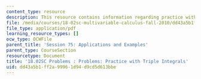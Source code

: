 ```yaml
---
content_type: resource
description: This resource contains information regarding practice with triple integrals.
file: /media/courses/18-02sc-multivariable-calculus-fall-2010/dd43a5b1ff2a99961d94d9cd5d613bbe_MIT18_02SC_pb_75_quest.pdf
file_type: application/pdf
learning_resource_types: []
ocw_type: OCWFile
parent_title: 'Session 75: Applications and Examples'
parent_type: CourseSection
resourcetype: Document
title: '18.02SC Problems : Problems: Practice with Triple Integrals'
uid: dd43a5b1-ff2a-9996-1d94-d9cd5d613bbe
---
```

